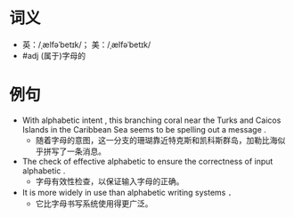 # 词义
- 英：/ˌælfəˈbetɪk/； 美：/ˌælfəˈbetɪk/
- #adj (属于)字母的
# 例句
- With alphabetic intent , this branching coral near the Turks and Caicos Islands in the Caribbean Sea seems to be spelling out a message .
	- 随着字母的意图，这一分支的珊瑚靠近特克斯和凯科斯群岛，加勒比海似乎拼写了一条消息。
- The check of effective alphabetic to ensure the correctness of input alphabetic .
	- 字母有效性检查，以保证输入字母的正确。
- It is more widely in use than alphabetic writing systems ．
	- 它比字母书写系统使用得更广泛。
